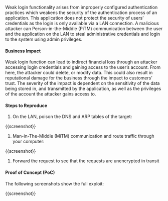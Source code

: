 Weak login functionality arises from improperly configured authentication practices which weakens the security of the authentication process of an application. This application does not protect the security of users’ credentials as the login is only available via a LAN connection. A malicious attacker can Person-in-the-Middle (PiTM) communication between the user and the application on the LAN to steal administrative credentials and login to the system using admin privileges.

#### Business Impact

Weak login function can lead to indirect financial loss through an attacker accessing login credentials and gaining access to the user’s account. From here, the attacker could delete, or modify data. This could also result in reputational damage for the business through the impact to customers’ trust. The severity of the impact is dependent on the sensitivity of the data being stored in, and transmitted by the application, as well as the privileges of the account the attacker gains access to.

#### Steps to Reproduce

1. On the LAN, poison the DNS and ARP tables of the target:

{{screenshot}}

1. Man-in-The-Middle (MiTM) communication and route traffic through your computer:

{{screenshot}}

1. Forward the request to see that the requests are unencrypted in transit

#### Proof of Concept (PoC)

The following screenshots show the full exploit:

{{screenshot}}
